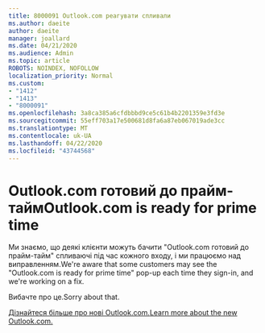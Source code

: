 ```yaml
---
title: 8000091 Outlook.com реагувати спливали
ms.author: daeite
author: daeite
manager: joallard
ms.date: 04/21/2020
ms.audience: Admin
ms.topic: article
ROBOTS: NOINDEX, NOFOLLOW
localization_priority: Normal
ms.custom:
- "1412"
- "1413"
- "8000091"
ms.openlocfilehash: 3a8ca385a6cfdbbbd9ce5c61b4b2201359e3fd3e
ms.sourcegitcommit: 55eff703a17e500681d8fa6a87eb067019ade3cc
ms.translationtype: MT
ms.contentlocale: uk-UA
ms.lasthandoff: 04/22/2020
ms.locfileid: "43744568"
---
```

# <a name="outlookcom-is-ready-for-prime-time"></a><span data-ttu-id="d6de6-102">Outlook.com готовий до прайм-тайм</span><span class="sxs-lookup"><span data-stu-id="d6de6-102">Outlook.com is ready for prime time</span></span>

<span data-ttu-id="d6de6-103">Ми знаємо, що деякі клієнти можуть бачити "Outlook.com готовий до прайм-тайм" спливаючі під час кожного входу, і ми працюємо над виправленням.</span><span class="sxs-lookup"><span data-stu-id="d6de6-103">We're aware that some customers may see the "Outlook.com is ready for prime time" pop-up each time they sign-in, and we're working on a fix.</span></span>

<span data-ttu-id="d6de6-104">Вибачте про це.</span><span class="sxs-lookup"><span data-stu-id="d6de6-104">Sorry about that.</span></span>

[<span data-ttu-id="d6de6-105">Дізнайтеся більше про нові Outlook.com.</span><span class="sxs-lookup"><span data-stu-id="d6de6-105">Learn more about the new Outlook.com.</span></span>](https://support.office.com/article/40676ad0-c831-45ac-a023-5be633be798d?wt.mc_id=Office_Outlook_com_Alchemy)